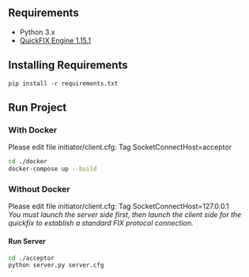 ## Requirements
* Python 3.x
* [QuickFIX Engine 1.15.1](http://www.quickfixengine.org/)

## Installing Requirements
```
pip install -r requirements.txt
```

## Run Project
### With Docker

Please edit file initiator/client.cfg: Tag SocketConnectHost=acceptor

```sh
cd ./docker
docker-compose up --build
```

### Without Docker

Please edit file initiator/client.cfg: Tag SocketConnectHost=127.0.0.1 <br>
*You must launch the server side first, then launch the client side for the quickfix to establish a standard FIX protocol connection.*

#### Run Server
```sh
cd ./acceptor
python server.py server.cfg
```